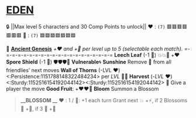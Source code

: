 # [__**EDEN**__](<https://youtu.be/J6ZWlDks0nQ>) 
:lock: ||Max level 5 characters and 30 Comp Points to unlock||
:heart: : `(7)` :red_square::red_square::red_square::red_square::red_square::red_square::red_square:
:large_blue_diamond: : `(7)` :blue_square::blue_square::blue_square::blue_square::blue_square::blue_square::blue_square:

:seedling: [**Ancient Genesis**](https://media.discordapp.net/attachments/1056365502101979146/1168052057400430622/Eden.png?ex=65505c3f&is=653de73f&hm=617bc05782a578eadbd2ec0b4500c8ab366d7ea7efe856a185692b7527ca9366&=&width=673&height=673) 
*+:heart: and +:large_blue_diamond: per level up to 5 (selectable each match).*
=-=-=-=-=-=-=-=-=-=-=-=-=-=-=-=-=-=-=-=
**Leech Leaf** (-1 :large_blue_diamond:)  :boom::boom::twisted_rightwards_arrows: +:heart: 
**Spore Shield** (-1 :large_blue_diamond:) :shield::shield::shield::twisted_rightwards_arrows: __Vulnerable__:cyclone:
**Sunshine**  Remove :twisted_rightwards_arrows: from all friendlies’ next moves
**Wall of Thorns** (-LVL :heart:) <:Persistence:1151788148322484234> per *LVL* :twisted_rightwards_arrows::boom:
**Harvest** (-*LVL* :heart:) <:Sturdy:1152516154192044142><:Sturdy:1152516154192044142> :twisted_rightwards_arrows: Give a player the move **Good Fruit**: +:heart::heart::large_blue_diamond:
**Bloom** Summon a Blossom
> **__BLOSSOM __**
> :heart:﻿﻿ : 1 / :large_blue_diamond:: +1 each turn
> Grant next :boom: +:zap:, if 2 Blossoms :twisted_rightwards_arrows: +:no_entry_sign:, if 3 :twisted_rightwards_arrows: +:dart: